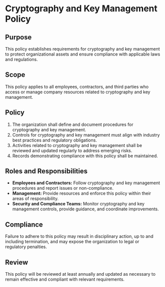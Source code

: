 # Cryptography and Key Management Policy

## Purpose
This policy establishes requirements for cryptography and key management to protect organizational assets and ensure compliance with applicable laws and regulations.

## Scope
This policy applies to all employees, contractors, and third parties who access or manage company resources related to cryptography and key management.

## Policy
1. The organization shall define and document procedures for cryptography and key management.
2. Controls for cryptography and key management must align with industry best practices and regulatory obligations.
3. Activities related to cryptography and key management shall be reviewed and updated regularly to address emerging risks.
4. Records demonstrating compliance with this policy shall be maintained.

## Roles and Responsibilities
- **Employees and Contractors:** Follow cryptography and key management procedures and report issues or non-compliance.
- **Management:** Provide resources and enforce this policy within their areas of responsibility.
- **Security and Compliance Teams:** Monitor cryptography and key management controls, provide guidance, and coordinate improvements.

## Compliance
Failure to adhere to this policy may result in disciplinary action, up to and including termination, and may expose the organization to legal or regulatory penalties.

## Review
This policy will be reviewed at least annually and updated as necessary to remain effective and compliant with relevant requirements.
